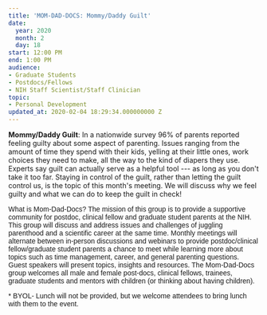 ```yaml
---
title: 'MOM-DAD-DOCS: Mommy/Daddy Guilt'
date:
  year: 2020
  month: 2
  day: 18
start: 12:00 PM
end: 1:00 PM
audience:
- Graduate Students
- Postdocs/Fellows
- NIH Staff Scientist/Staff Clinician
topic:
- Personal Development
updated_at: 2020-02-04 18:29:34.000000000 Z
---
```

**Mommy/Daddy Guilt**: In a nationwide survey 96% of parents reported
feeling guilty about some aspect of parenting. Issues ranging from the
amount of time they spend with their kids, yelling at their little ones,
work choices they need to make, all the way to the kind of diapers they
use. Experts say guilt can actually serve as a helpful tool --- as long
as you don\'t take it too far. Staying in control of the guilt, rather
than letting the guilt control us, is the topic of this month's meeting.
We will discuss why we feel guilty and what we can do to keep the guilt
in check!

<span style="font-family: arial, helvetica, sans-serif;">What is
Mom-Dad-Docs? The mission of this group is to provide a supportive
community for postdoc, clinical fellow and graduate student parents at
the NIH. This group will discuss and address issues and challenges of
juggling parenthood and a scientific career at the same time. Monthly
meetings will alternate between in-person discussions and webinars to
provide postdoc/clinical fellow/graduate student parents a chance to
meet while learning more about topics such as time management, career,
and general parenting questions. Guest speakers will present topics,
insights and resources. The Mom-Dad-Docs group welcomes all male and
female post-docs, clinical fellows, trainees, graduate students and
mentors with children (or thinking about having children). </span>

<span style="font-family: arial, helvetica, sans-serif;">\* BYOL- Lunch
will not be provided, but we welcome attendees to bring lunch with them
to the event.</span>

 

 
